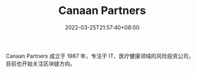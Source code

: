 ﻿---
weight: 
title: "Canaan Partners"
description: "Canaan Partners 成立于 1987 年，专注于 IT、医疗健康领域的风险投资公司，目前也开始关注区块链方向"
date: 2022-03-25T21:57:40+08:00
lastmod: 2022-03-25T16:45:40+08:00
draft: false
authors: ["Metabd"]
featuredImage: "canaan-partners.jpg"
link: ""
tags: ["投资机构","Canaan Partners"]
categories: ["navigation"]
navigation: ["投资机构"]
lightgallery: true
toc: true
pinned: false
recommend: false
recommend1: false
---
Canaan Partners 成立于 1987 年，专注于 IT、医疗健康领域的风险投资公司，目前也开始关注区块链方向。
